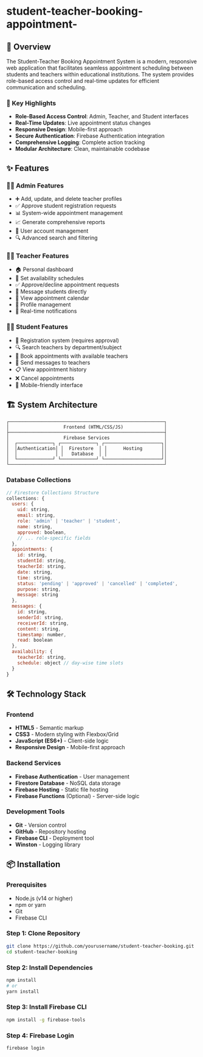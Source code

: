 # student-teacher-booking-appointment-
## 🎯 Overview

The Student-Teacher Booking Appointment System is a modern, responsive web application that facilitates seamless appointment scheduling between students and teachers within educational institutions. The system provides role-based access control and real-time updates for efficient communication and scheduling.

### 🎨 Key Highlights

- **Role-Based Access Control**: Admin, Teacher, and Student interfaces
- **Real-Time Updates**: Live appointment status changes
- **Responsive Design**: Mobile-first approach
- **Secure Authentication**: Firebase Authentication integration
- **Comprehensive Logging**: Complete action tracking
- **Modular Architecture**: Clean, maintainable codebase

## ✨ Features

### 👨‍💼 Admin Features
- ➕ Add, update, and delete teacher profiles
- ✅ Approve student registration requests
- 📊 System-wide appointment management
- 📈 Generate comprehensive reports
- 👥 User account management
- 🔍 Advanced search and filtering

### 👩‍🏫 Teacher Features
- 🏠 Personal dashboard
- 📅 Set availability schedules
- ✅ Approve/decline appointment requests
- 💬 Message students directly
- 📱 View appointment calendar
- 👤 Profile management
- 🔔 Real-time notifications

### 👨‍🎓 Student Features
- 📝 Registration system (requires approval)
- 🔍 Search teachers by department/subject
- 📅 Book appointments with available teachers
- 💬 Send messages to teachers
- 📋 View appointment history
- ❌ Cancel appointments
- 📱 Mobile-friendly interface

## 🏗️ System Architecture

```
┌─────────────────────────────────────────────────────────┐
│                    Frontend (HTML/CSS/JS)               │
├─────────────────────────────────────────────────────────┤
│                    Firebase Services                    │
│  ┌─────────────┐ ┌─────────────┐ ┌─────────────────────┐│
│  │Authentication│ │  Firestore  │ │      Hosting       ││
│  │              │ │   Database  │ │                    ││
│  └─────────────┘ └─────────────┘ └─────────────────────┘│
└─────────────────────────────────────────────────────────┘
```

### Database Collections

```javascript
// Firestore Collections Structure
collections: {
  users: {
    uid: string,
    email: string,
    role: 'admin' | 'teacher' | 'student',
    name: string,
    approved: boolean,
    // ... role-specific fields
  },
  appointments: {
    id: string,
    studentId: string,
    teacherId: string,
    date: string,
    time: string,
    status: 'pending' | 'approved' | 'cancelled' | 'completed',
    purpose: string,
    message: string
  },
  messages: {
    id: string,
    senderId: string,
    receiverId: string,
    content: string,
    timestamp: number,
    read: boolean
  },
  availability: {
    teacherId: string,
    schedule: object // day-wise time slots
  }
}
```

## 🛠️ Technology Stack

### Frontend
- **HTML5** - Semantic markup
- **CSS3** - Modern styling with Flexbox/Grid
- **JavaScript (ES6+)** - Client-side logic
- **Responsive Design** - Mobile-first approach

### Backend Services
- **Firebase Authentication** - User management
- **Firestore Database** - NoSQL data storage
- **Firebase Hosting** - Static file hosting
- **Firebase Functions** (Optional) - Server-side logic

### Development Tools
- **Git** - Version control
- **GitHub** - Repository hosting
- **Firebase CLI** - Deployment tool
- **Winston** - Logging library

## 📦 Installation

### Prerequisites

- Node.js (v14 or higher)
- npm or yarn
- Git
- Firebase CLI

### Step 1: Clone Repository

```bash
git clone https://github.com/yourusername/student-teacher-booking.git
cd student-teacher-booking
```

### Step 2: Install Dependencies

```bash
npm install
# or
yarn install
```

### Step 3: Install Firebase CLI

```bash
npm install -g firebase-tools
```

### Step 4: Firebase Login

```bash
firebase login
```
